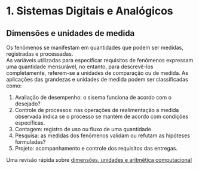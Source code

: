 # 1. Sistemas Digitais e Analógicos

## Dimensões e unidades de medida
Os fenômenos se manifestam em quantidades que podem ser medidas, registradas e processadas.  
As variáveis utilizadas para especificar requisitos de fenômenos expressam uma quantidade mensurável, no entanto, para descrevê-los completamente, referem-se a unidades de comparação ou de medida.
As aplicações das grandezas e unidades de medida podem ser classificadas como:
1. Avaliação de desempenho: o sisema funciona de acordo com o desejado?
2. Controle de processos: nas operações de realimentação a medida observada indica se o processo se mantém de acordo com condições específicas.
3. Contagem: registro de uso ou fluxo de uma quantidade.
4. Pesquisa: as medidas dos fenômenos validam ou refutam as hipóteses formuladas?
5. Projeto: acompanhamento e controle dos requisitos das entregas.

Uma revisão rápida sobre [dimensões, unidades e aritmética computacional](https://github.com/claytonjasilva/claytonjasilva.github.io/blob/main/arq_aulas/dimensoesUnidadesAritmeticaComputacional1.md)

